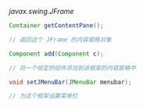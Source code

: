 *javax.swing.JFrame*
```java
Container getContentPane();

// 返回这个 JFrame 的内容窗格对象

Component add(Component c);

// 将一个给定的组件添加到该框架的内容窗格中

void setJMenuBar(JMenuBar menubar);

// 为这个框架设置菜单栏

```